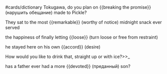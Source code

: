 #cards/dictionary 
Tokugawa, do you plan on {{breaking the promise}} (нарушить обещание) made to Pickle?

They sat to the most {{remarkable}} (worthy of notice) midnight snack ever served

the happiness of finally letting {{loose}} (turn loose or free from restraint) <!--SR:!2024-01-05,4,270-->

he stayed here on his own {{accord}} (desire) <!--SR:!2024-01-04,3,250--> 

How would you like to drink that, straight up or with ice?>>_ 

has a father ever had a more {{devoted}} (преданный) son?